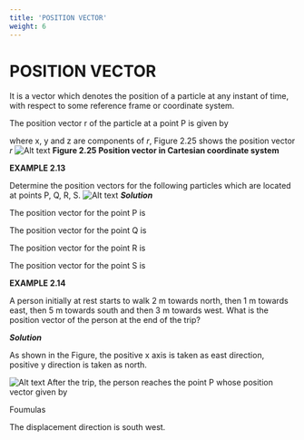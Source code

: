 ```yaml
---
title: 'POSITION VECTOR'
weight: 6
---
```


# POSITION VECTOR

It is a vector which denotes the position of a particle at any instant of time, with respect to some reference frame or coordinate system.

The position vector r of the particle at a point P is given by

where x, y and z are components of _r_, Figure 2.25 shows the position vector _r_
![Alt text](<../fig 2.25.png>)
**Figure 2.25 Position vector in Cartesian coordinate system**

**EXAMPLE 2.13**

Determine the position vectors for the following particles which are located at points P, Q, R, S.
![Alt text](<../eg 2.15.png>)
**_Solution_**

The position vector for the point P is

The position vector for the point Q is

The position vector for the point R is

The position vector for the point S is

**EXAMPLE 2.14**

A person initially at rest starts to walk 2 m towards north, then 1 m towards east, then 5 m towards south and then 3 m towards west. What is the position vector of the person at the end of the trip?

**_Solution_**

As shown in the Figure, the positive x axis is taken as east direction, positive y direction is taken as north.

![Alt text](<../eg 2.14.png>)
After the trip, the person reaches the point P whose position vector given by

Foumulas 

The displacement direction is south west.
